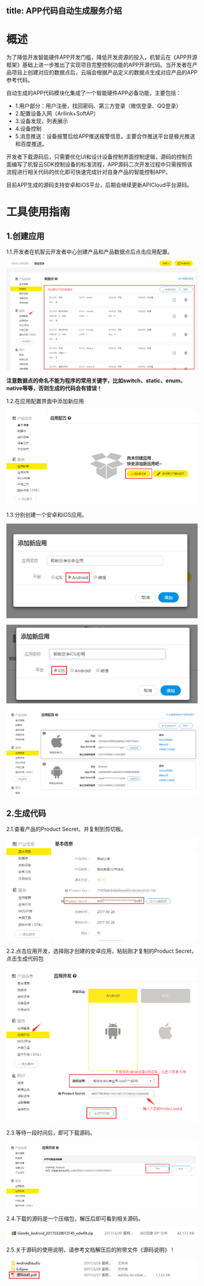 title: APP代码自动生成服务介绍
----
# 概述

为了降低开发智能硬件APP开发门槛，降低开发资源的投入，机智云在《APP开源框架》基础上进一步推出了实现项目完整控制功能的APP开源代码。当开发者在产品项目上创建对应的数据点后，云端会根据产品定义的数据点生成对应产品的APP参考代码。

自动生成的APP代码模块化集成了一个智能硬件APP必备功能，主要包括：
+ 1.用户部分：用户注册，找回密码、第三方登录（微信登录、QQ登录）
+ 2.配置设备入网（Arilink+SoftAP）
+ 3.设备发现，列表展示
+ 4.设备控制
+ 5.消息推送：设备报警后给APP推送报警信息，主要合作推送平台是极光推送和百度推送。

开发者下载源码后，只需要优化UI和设计设备控制界面控制逻辑，源码的控制页面编写了机智云SDK控制设备的标准流程，APP源码二次开发过程中只需按照该流程进行相关代码的优化即可快速完成针对自身产品的智能控制APP。

目前APP生成的源码支持安卓和iOS平台，后期会继续更新APICloud平台源码。

# 工具使用指南

## 1.创建应用

1.1.开发者在机智云开发者中心创建产品和产品数据点后点击应用配置。

![Alt text](/assets/zh-cn/UserManual/App/1490684715654.png)

**注意数据点的命名不能为程序的常用关键字，比如switch、static、enum、native等等，否则生成的代码会有错误！**

1.2.在应用配置界面中添加新应用

![Alt text](/assets/zh-cn/UserManual/App/1490684847946.png)

1.3.分别创建一个安卓和iOS应用。

![Alt text](/assets/zh-cn/UserManual/App/1490684969060.png)

![Alt text](/assets/zh-cn/UserManual/App/1490685005707.png)

![Alt text](/assets/zh-cn/UserManual/App/1490685371464.png)

## 2.生成代码

2.1.查看产品的Product Secret，并复制到剪切板。

![Alt text](/assets/zh-cn/UserManual/App/1490685455353.png)

2.2.点击应用开发，选择刚才创建的安卓应用，粘贴刚才复制的Product Secret，点击生成代码包

![Alt text](/assets/zh-cn/UserManual/App/1490685798872.png)

2.3.等待一段时间后，即可下载源码。

![Alt text](/assets/zh-cn/UserManual/App/1490686247685.png)

2.4.下载的源码是一个压缩包，解压后即可看到相关源码。

![Alt text](/assets/zh-cn/UserManual/App/1490686384224.png)

2.5.关于源码的使用说明，请参考文档解压后的附带文件《源码说明》！

![Alt text](/assets/zh-cn/UserManual/App/1490686450533.png)
